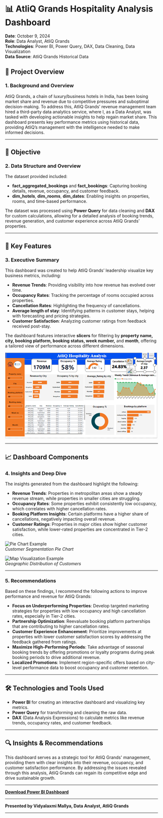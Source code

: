 # 📊 AtliQ Grands Hospitality Analysis Dashboard

**Date**: October 9, 2024  
**Role**: Data Analyst, AtliQ Grands  
**Technologies**: Power BI, Power Query, DAX, Data Cleaning, Data Visualization  
**Data Source**: AtliQ Grands Historical Data

## 🚀 Project Overview

### 1. Background and Overview

AtliQ Grands, a chain of luxury/business hotels in India, has been losing market share and revenue due to competitive pressures and suboptimal decision-making. To address this, AtliQ Grands’ revenue management team hired a third-party data analytics service, where I, as a Data Analyst, was tasked with developing actionable insights to help regain market share. This dashboard presents key performance metrics using historical data, providing AtliQ’s management with the intelligence needed to make informed decisions. 

---

## 🎯 Objective

### 2. Data Structure and Overview

The dataset provided included:
- **fact_aggregated_bookings** and **fact_bookings**: Capturing booking details, revenue, occupancy, and customer feedback.
- **dim_hotels**, **dim_rooms**, **dim_dates**: Enabling insights on properties, rooms, and time-based performance.

The dataset was processed using **Power Query** for data cleaning and **DAX** for custom calculations, allowing for a detailed analysis of booking trends, revenue generation, and customer experience across AtliQ Grands’ properties.

---

## 🔧 Key Features

### 3. Executive Summary

This dashboard was created to help AtliQ Grands’ leadership visualize key business metrics, including:
- **Revenue Trends**: Providing visibility into how revenue has evolved over time.
- **Occupancy Rates**: Tracking the percentage of rooms occupied across properties.
- **Cancellation Rates**: Highlighting the frequency of cancellations.
- **Average length of stay**: Identifying patterns in customer stays, helping with forecasting and pricing strategies.
- **Customer Satisfaction**: Analyzing customer ratings from feedback received post-stay.

The dashboard features interactive **slicers** for filtering by **property name, city, booking platform, booking status, week number,** and **month**, offering a tailored view of performance across different dimensions.

![Power BI Dashboard Preview](Hospitalty_dashboard.png)  

---

## 📈 Dashboard Components

### 4. Insights and Deep Dive

The insights generated from the dashboard highlight the following:
- **Revenue Trends**: Properties in metropolitan areas show a steady revenue stream, while properties in smaller cities are struggling.
- **Occupancy Rates**: Some properties exhibit consistently low occupancy, which correlates with higher cancellation rates.
- **Booking Platform Insights**: Certain platforms have a higher share of cancellations, negatively impacting overall revenue.
- **Customer Ratings**: Properties in major cities show higher customer satisfaction, while lower-rated properties are concentrated in Tier-2 cities.

![Pie Chart Example](https://via.placeholder.com/400x300.png)  
*Customer Segmentation Pie Chart*

![Map Visualization Example](https://via.placeholder.com/400x300.png)  
*Geographic Distribution of Customers*

---

### 5. Recommendations

Based on these findings, I recommend the following actions to improve performance and revenue for AtliQ Grands:

- **Focus on Underperforming Properties**: Develop targeted marketing strategies for properties with low occupancy and high cancellation rates, especially in Tier-2 cities.
- **Partnership Optimization**: Reevaluate booking platform partnerships that are contributing to higher cancellation rates.
- **Customer Experience Enhancement**: Prioritize improvements at properties with lower customer satisfaction scores by addressing the feedback gathered from ratings.
- **Maximize High-Performing Periods**: Take advantage of seasonal booking trends by offering promotions or loyalty programs during peak booking periods to drive additional revenue.
- **Localized Promotions**: Implement region-specific offers based on city-level performance data to boost occupancy and customer retention.

---

## 🛠️ Technologies and Tools Used

- **Power BI** for creating an interactive dashboard and visualizing key metrics.
- **Power Query** for transforming and cleaning the raw data.
- **DAX** (Data Analysis Expressions) to calculate metrics like revenue trends, occupancy rates, and customer feedback.

---

## 🔍 Insights & Recommendations

This dashboard serves as a strategic tool for AtliQ Grands' management, providing them with clear insights into their revenue, occupancy, and customer satisfaction performance. By addressing the issues revealed through this analysis, AtliQ Grands can regain its competitive edge and drive sustainable growth.

---

**[Download Power BI Dashboard](#)**

---

**Presented by Vidyalaxmi Mallya, Data Analyst, AtliQ Grands**

---
